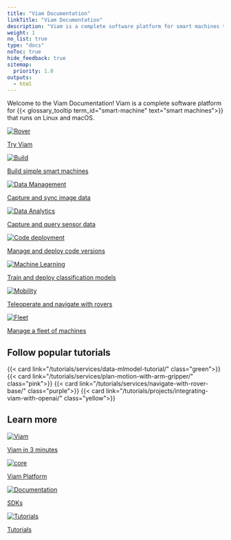 ```yaml
---
title: "Viam Documentation"
linkTitle: "Viam Documentation"
description: "Viam is a complete software platform for smart machines that runs on any 64-bit Linux OS and macOS."
weight: 1
no_list: true
type: "docs"
noToc: true
hide_feedback: true
sitemap:
  priority: 1.0
outputs:
  - html
---
```


<div class="max-page">
  <p>
    Welcome to the Viam Documentation!
    Viam is a complete software platform for {{< glossary_tooltip term_id="smart-machine" text="smart machines">}} that runs on Linux and macOS.
  </p>
</div>
<div class="cards max-page use-cases">
  <div class="row">
<div class="col hover-card link-with-icon">
  <a href="get-started/try-viam/" class="noanchor"><div>
    <picture><img src="icons/rover.svg" alt="Rover" loading="lazy"></picture>
    <p>Try Viam</p></div>
  </a>
</div>
<div class="col hover-card link-with-icon">
  <a href="use-cases/configure/" class="noanchor"><div>
    <picture><img src="icons/build.svg" alt="Build" loading="lazy"></picture>
    <p>Build simple smart machines</p></div>
      </a>
</div>
<div class="col hover-card link-with-icon">
  <a href="use-cases/image-data/" class="noanchor"><div>
    <picture><img src="services/icons/data-capture.svg" alt="Data Management" loading="lazy"></picture>
    <p>Capture and sync image data</p></div>
      </a>
</div>
<div class="col hover-card link-with-icon">
  <a href="use-cases/sensor-data-visualize/" class="noanchor"><div>
    <picture><img src="icons/data-analytics.svg" alt="Data Analytics" loading="lazy"></picture>
    <p>Capture and query sensor data</p></div>
      </a>
</div>
<div class="col hover-card link-with-icon">
  <a href="use-cases/deploy-code/" class="noanchor"><div>
    <picture><img src="icons/code-deployment.svg" alt="Code deployment" loading="lazy"></picture>
    <p>Manage and deploy code versions</p></div>
      </a>
</div>
<div class="col hover-card link-with-icon">
  <a href="use-cases/deploy-ml/" class="noanchor"><div>
    <picture><img src="icons/ml.svg" alt="Machine Learning" loading="lazy"></picture>
    <p>Train and deploy classification models</p></div>
      </a>
</div>
<div class="col hover-card link-with-icon">
  <a href="use-cases/navigate/" class="noanchor"><div>
    <picture><img src="icons/mobility.svg" alt="Mobility" loading="lazy"></picture>
    <p>Teleoperate and navigate with rovers</p></div></a>
  </div>
  <div class="col hover-card link-with-icon">
    <a href="use-cases/manage-fleet/" class="noanchor"><div>
    <picture><img src="icons/fleet.svg" alt="Fleet" loading="lazy"></picture>
    <p>Manage a fleet of machines</p></div></a>
  </div>
</div>
</div>

<h2 class="frontpage-headers">Follow popular tutorials</h2>

<div class="cards max-page">
  <div class="row">
    {{< card link="/tutorials/services/data-mlmodel-tutorial/" class="green">}}
    {{< card link="/tutorials/services/plan-motion-with-arm-gripper/" class="pink">}}
    {{< card link="/tutorials/services/navigate-with-rover-base/" class="purple">}}
    {{< card link="/tutorials/projects/integrating-viam-with-openai/" class="yellow">}}
  </div>
</div>

<h2 class="frontpage-headers">Learn more</h2>

<div class="cards max-page use-cases">
  <div class="row">
<div class="col hover-card link-with-icon">
  <a href="get-started/viam/" class="noanchor"><div>
    <picture><img src="icons/viam.svg" alt="Viam" loading="lazy"></picture>
    <p>Viam in 3 minutes</p>
  </div>
      </a>
</div>
<div class="col hover-card link-with-icon">
  <a href="platform/" class="noanchor"><div>
    <picture><img src="icons/core.svg" alt="core" loading="lazy"></picture>
    <p>Viam Platform</p></div>
      </a>
</div>
<div class="col hover-card link-with-icon">
  <a href="sdks/" class="noanchor"><div>
    <picture><img src="icons/documentation.svg" alt="Documentation" loading="lazy"></picture>
    <p>SDKs</p></div>
      </a>
</div>
<div class="col hover-card link-with-icon">
  <a href="tutorials/" class="noanchor"><div>
    <picture><img src="icons/tutorials.svg" alt="Tutorials" loading="lazy"></picture>
    <p>Tutorials</p></div>
      </a>
</div>
</div>
